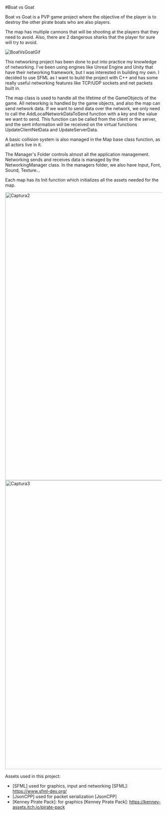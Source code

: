 #Boat vs Goat

Boat vs Goat is a PVP game project where the objective of the player is to destroy the other pirate boats who are also players.

The map has multiple cannons that will be shooting at the players that they need to avoid. Also, there are 2 dangerous sharks that the player for sure will try to avoid. 

![BoatVsGoatGif](https://github.com/Joan-Abad/NetworkingSocketGame/assets/59310847/f18a7c89-798b-4b14-8c2b-2a900f198a1c)

This networking project has been done to put into practice my knowledge of networking. I've been using engines like Unreal Engine and Unity that have their networking framework, but I was interested in building my own. I decided to use SFML as I want to build the project with C++ and has some really useful networking features like TCP/UDP sockets and net packets built in. 

The map class is used to handle all the lifetime of the GameObjects of the game. All networking is handled by the game objects, and also the map can send network data. If we want to send data over the network, we only need to call the AddLocalNetworkDataToSend function with a key and the value we want to send. This function can be called from the client or the server, and the sent information will be received on the virtual functions UpdateClientNetData and UpdateServerData. 

A basic collision system is also managed in the Map base class function, as all actors live in it. 

The Manager's Folder controls almost all the application management. Networking sends and receives data is managed by the NetworkingManager class. In the managers folder, we also have Input, Font, Sound, Texture...

Each map has its Init function which initializes all the assets needed for the map. 

<img width="924" alt="Captura2" src="https://github.com/Joan-Abad/NetworkingSocketGame/assets/59310847/91415c2d-883f-41c3-8007-a56207e62185">

<img width="927" alt="Captura3" src="https://github.com/Joan-Abad/NetworkingSocketGame/assets/59310847/264c74e0-7ca4-4e0e-b80e-f4afbe80f661">

Assets used in this project:

* [SFML] used for graphics, input and networking
[SFML]: https://www.sfml-dev.org/
* [JsonCPP] used for packet serialization
[JsonCPP]
* [Kenney Pirate Pack]: for graphics
[Kenney Pirate Pack]: https://kenney-assets.itch.io/pirate-pack

